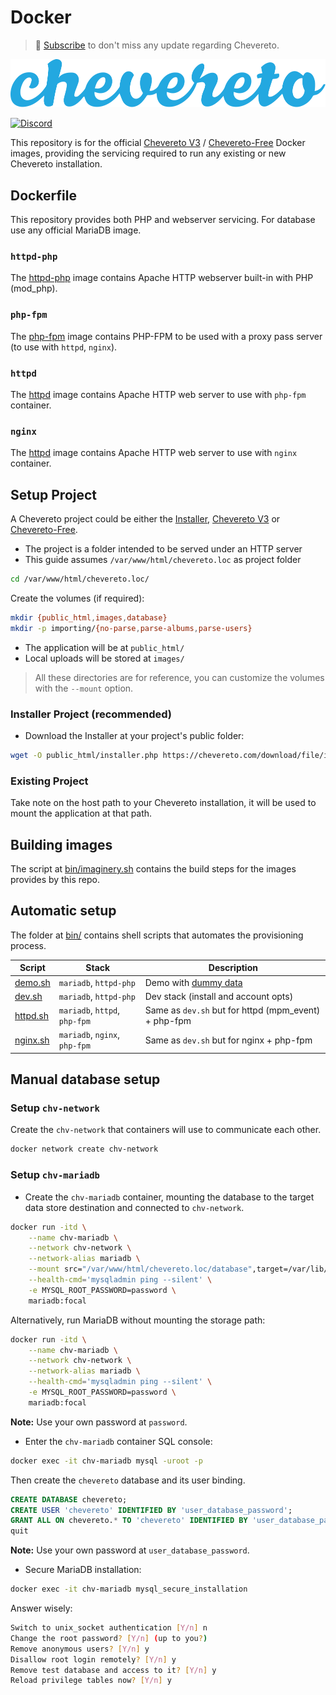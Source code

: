 # Docker

> 🔔 [Subscribe](https://newsletter.chevereto.com/subscription?f=PmL892XuTdfErVq763PCycJQrvZ8PYc9JbsVUttqiPV1zXt6DDtf7lhepEStqE8LhGs8922ZYmGT7CYjMH5uSx23pL6Q) to don't miss any update regarding Chevereto.

![Chevereto](LOGO.svg)

[![Discord](https://img.shields.io/discord/759137550312407050?style=flat-square)](https://chv.to/discord)

This repository is for the official [Chevereto V3](https://chevereto.com/pricing) / [Chevereto-Free](https://github.com/chevereto/chevereto-free) Docker images, providing the servicing required to run any existing or new Chevereto installation.

## Dockerfile

This repository provides both PHP and webserver servicing. For database use any official MariaDB image.

### `httpd-php`

The [httpd-php](httpd-php/README.md) image contains Apache HTTP webserver built-in with PHP (mod_php).

### `php-fpm`

The [php-fpm](php-fpm/README.md) image contains PHP-FPM to be used with a proxy pass server (to use with `httpd`, `nginx`).

### `httpd`

The [httpd](nginx/README.md) image contains Apache HTTP web server to use with `php-fpm` container.

### `nginx`

The [httpd](nginx/README.md) image contains Apache HTTP web server to use with `nginx` container.

## Setup Project

A Chevereto project could be either the [Installer](https://github.com/chevereto/installer), [Chevereto V3](https://chevereto.com/pricing) or [Chevereto-Free](https://github.com/chevereto/chevereto-free).

* The project is a folder intended to be served under an HTTP server
* This guide assumes `/var/www/html/chevereto.loc` as project folder

```sh
cd /var/www/html/chevereto.loc/
```

Create the volumes (if required):

```sh
mkdir {public_html,images,database}
mkdir -p importing/{no-parse,parse-albums,parse-users}
```

* The application will be at `public_html/`
* Local uploads will be stored at `images/`

> All these directories are for reference, you can customize the volumes with the `--mount` option.

### Installer Project (recommended)

* Download the Installer at your project's public folder:

```sh
wget -O public_html/installer.php https://chevereto.com/download/file/installer
```

### Existing Project

Take note on the host path to your Chevereto installation, it will be used to mount the application at that path.

## Building images

The script at [bin/imaginery.sh](bin/imaginery.sh) contains the build steps for the images provides by this repo.

## Automatic setup

The folder at [bin/](bin/) contains shell scripts that automates the provisioning process.

| Script                   | Stack                         | Description                                                         |
| ------------------------ | ----------------------------- | ------------------------------------------------------------------- |
| [demo.sh](bin/demo.sh)   | `mariadb`, `httpd-php`        | Demo with [dummy data](https://github.com/chevereto/demo-importing) |
| [dev.sh](bin/dev.sh)     | `mariadb`, `httpd-php`        | Dev stack (install and account opts)                                |
| [httpd.sh](bin/httpd.sh) | `mariadb`, `httpd`, `php-fpm` | Same as `dev.sh` but for httpd (mpm_event) + php-fpm                |
| [nginx.sh](bin/nginx.sh) | `mariadb`, `nginx`, `php-fpm` | Same as `dev.sh` but for nginx + php-fpm                            |

## Manual database setup

### Setup `chv-network`

Create the `chv-network` that containers will use to communicate each other.

```sh
docker network create chv-network
```

### Setup `chv-mariadb`

* Create the `chv-mariadb` container, mounting the database to the target data store destination and connected to `chv-network`.

```sh
docker run -itd \
    --name chv-mariadb \
    --network chv-network \
    --network-alias mariadb \
    --mount src="/var/www/html/chevereto.loc/database",target=/var/lib/mysql,type=bind \
    --health-cmd='mysqladmin ping --silent' \
    -e MYSQL_ROOT_PASSWORD=password \
    mariadb:focal
```

Alternatively, run MariaDB without mounting the storage path:

```sh
docker run -itd \
    --name chv-mariadb \
    --network chv-network \
    --network-alias mariadb \
    --health-cmd='mysqladmin ping --silent' \
    -e MYSQL_ROOT_PASSWORD=password \
    mariadb:focal
```

**Note:** Use your own password at `password`.

* Enter the `chv-mariadb` container SQL console:

```sh
docker exec -it chv-mariadb mysql -uroot -p
```

Then create the `chevereto` database and its user binding.

```sql
CREATE DATABASE chevereto;
CREATE USER 'chevereto' IDENTIFIED BY 'user_database_password';
GRANT ALL ON chevereto.* TO 'chevereto' IDENTIFIED BY 'user_database_password';
quit
```

**Note:** Use your own password at `user_database_password`.

* Secure MariaDB installation:

```sh
docker exec -it chv-mariadb mysql_secure_installation
```

Answer wisely:

```sh
Switch to unix_socket authentication [Y/n] n
Change the root password? [Y/n] (up to you?)
Remove anonymous users? [Y/n] y
Disallow root login remotely? [Y/n] y
Remove test database and access to it? [Y/n] y
Reload privilege tables now? [Y/n] y
```
